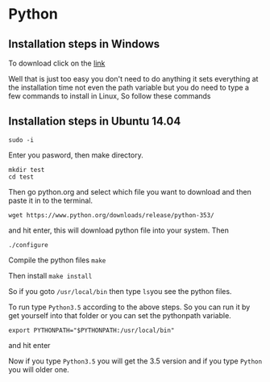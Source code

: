 # Python

<h2>Installation steps in Windows</h2>
<p>To download click on the <a href="https://www.python.org/downloads/">link</a></p>
<p>Well that is just too easy you don't need to do anything it sets everything at the installation time not even the path variable but you do need to type a few commands to install in Linux, So follow these commands</p>

<h2>Installation steps in Ubuntu 14.04</h2>
<code>sudo -i</code>
<p>Enter you pasword, then make directory.</p>
<code>mkdir test</code><br>
<code>cd test</code>
<p>Then go python.org and select which file you want to download and then paste it in to the terminal.</p>
<code>wget https://www.python.org/downloads/release/python-353/</code>
<p>and hit enter, this will download python file into your system. Then</p>
<code>./configure</code>
<p>Compile the python files <code>make</code></p>
<p>Then install <code>make install</code></p>
<p>So if you goto <code>/usr/local/bin</code> then type <code>ls</code>you see the python files.</p>
<p>To run type <code>Python3.5</code> according to the above steps. So you can run it by get yourself into that folder or you can set the pythonpath variable.</p>
<code>export PYTHONPATH="$PYTHONPATH:/usr/local/bin"</code>
<p>and hit enter</p>
<p>Now if you type <code>Python3.5</code> you will get the 3.5 version and if you type <code>Python</code> you will older one.</p>




